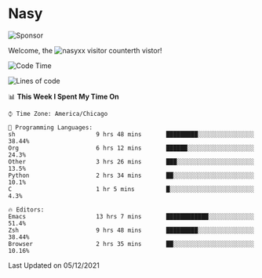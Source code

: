 # Nasy

<!--
<p align="center">
<img height="200" src="https://github-readme-stats.vercel.app/api?username=nasyxx&count_private=true&show_icons=true&theme=dracula&include_all_commits=true"/>
<img height="200" src="https://github-readme-stats.vercel.app/api/top-langs/?username=nasyxx&theme=dracula&hide=html,jupyter+notebook&count_private=true&show_icons=true"/>
</p>

  
----------------
-->

![Sponsor](https://img.shields.io/static/v1.svg?label=Sponsor&message=%E2%9D%A4&logo=GitHub&style=flat&color=pink)
 
Welcome, the ![nasyxx visitor counter](https://count.getloli.com/get/@nasyxx?theme=rule34)th vistor!
 
<!--START_SECTION:waka-->
![Code Time](http://img.shields.io/badge/Code%20Time-1%2C519%20hrs%2048%20mins-blue)

![Lines of code](https://img.shields.io/badge/From%20Hello%20World%20I%27ve%20Written-5.4%20million%20lines%20of%20code-blue)

📊 **This Week I Spent My Time On** 

```text
⌚︎ Time Zone: America/Chicago

💬 Programming Languages: 
sh                       9 hrs 48 mins       █████████░░░░░░░░░░░░░░░░   38.44% 
Org                      6 hrs 12 mins       ██████░░░░░░░░░░░░░░░░░░░   24.3% 
Other                    3 hrs 26 mins       ███░░░░░░░░░░░░░░░░░░░░░░   13.5% 
Python                   2 hrs 34 mins       ██░░░░░░░░░░░░░░░░░░░░░░░   10.1% 
C                        1 hr 5 mins         █░░░░░░░░░░░░░░░░░░░░░░░░   4.3%

🔥 Editors: 
Emacs                    13 hrs 7 mins       ████████████░░░░░░░░░░░░░   51.4% 
Zsh                      9 hrs 48 mins       █████████░░░░░░░░░░░░░░░░   38.44% 
Browser                  2 hrs 35 mins       ██░░░░░░░░░░░░░░░░░░░░░░░   10.16%

```


 Last Updated on 05/12/2021
<!--END_SECTION:waka-->

<!-- ![visitors](https://visitor-badge.laobi.icu/badge?page_id=nasyxx.nasyxx) -->
